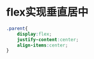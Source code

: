 # flex实现垂直居中

```css
.parent{
    display:flex;
    justify-content:center;
    align-items:center;
}
```

